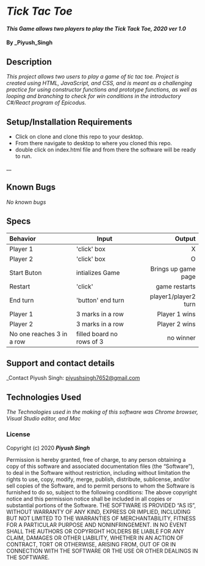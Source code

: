# _Tick Tac Toe_

#### _This Game allows two players to play the Tick Tack Toe, 2020 ver 1.0_

#### By _Piyush_Singh

## Description

_This project allows two users to play a game of tic tac toe. Project is created using HTML, JavaScript, and CSS, and is meant as a challenging practice for using constructor functions and prototype functions, as well as looping and branching to check for win conditions in the introductory C#/React program of Epicodus._

## Setup/Installation Requirements


* Click on clone and clone this repo to your desktop.
* From there navigate to desktop to where you cloned this repo.
* double click on index.html file and from there the software will be ready to run.

__

## Known Bugs

_No known bugs_

## Specs 

| Behavior    | Input | Output |
| :---------- | ----- | -----: |
| Player 1 | 'click' box | X |
| Player 2 | 'click' box | O |
| Start Buton| intializes Game | Brings up game page |
| Restart | 'click' | game restarts |
| End turn | 'button' end turn  | player1/player2 turn  |
| Player 1 | 3 marks in a row | Player 1 wins|
| Player 2 | 3 marks in a row | Player 2 wins | 
| No one reaches 3 in a row | filled board no rows of 3 | no winner |


## Support and contact details

_Contact Piyush Singh: <piyushsingh7652@gmail.com>

## Technologies Used

_The Technologies used in the making of this software was Chrome browser, Visual Studio editor, and Mac_

### License

Copyright (c) 2020 **_Piyush Singh_**

Permission is hereby granted, free of charge, to any person obtaining a copy of this software and associated documentation files (the “Software”), to deal in the Software without restriction, including without limitation the rights to use, copy, modify, merge, publish, distribute, sublicense, and/or sell copies of the Software, and to permit persons to whom the Software is furnished to do so, subject to the following conditions:
The above copyright notice and this permission notice shall be included in all copies or substantial portions of the Software.
THE SOFTWARE IS PROVIDED “AS IS”, WITHOUT WARRANTY OF ANY KIND, EXPRESS OR IMPLIED, INCLUDING BUT NOT LIMITED TO THE WARRANTIES OF MERCHANTABILITY, FITNESS FOR A PARTICULAR PURPOSE AND NONINFRINGEMENT. IN NO EVENT SHALL THE AUTHORS OR COPYRIGHT HOLDERS BE LIABLE FOR ANY CLAIM, DAMAGES OR OTHER LIABILITY, WHETHER IN AN ACTION OF CONTRACT, TORT OR OTHERWISE, ARISING FROM, OUT OF OR IN CONNECTION WITH THE SOFTWARE OR THE USE OR OTHER DEALINGS IN THE SOFTWARE.

